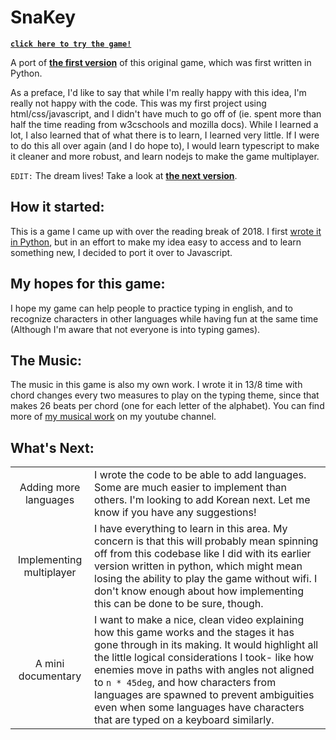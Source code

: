 
# SnaKey

[**`click here to try the game!`**](https://david-fong.github.io/SnaKey-JS)

A port of [**the first version**](https://github.com/david-fong/SnaKey) of this original game, which was first written in Python.

As a preface, I'd like to say that while I'm really happy with this idea, I'm really not happy with the code. This was my first project using html/css/javascript, and I didn't have much to go off of (ie. spent more than half the time reading from w3cschools and mozilla docs). While I learned a lot, I also learned that of what there is to learn, I learned very little. If I were to do this all over again (and I do hope to), I would learn typescript to make it cleaner and more robust, and learn nodejs to make the game multiplayer.

`EDIT:` The dream lives! Take a look at [**the next version**](https://github.com/david-fong/SnaKey-NTS).

## How it started:

This is a game I came up with over the reading break of 2018. I first [wrote it in Python](https://github.com/david-fong/SnaKey), but in an effort to make my idea easy to access and to learn something new, I decided to port it over to Javascript.

## My hopes for this game:

I hope my game can help people to practice typing in english, and to recognize characters in other languages while having fun at the same time (Although I'm aware that not everyone is into typing games).

## The Music:

The music in this game is also my own work. I wrote it in 13/8 time with chord changes every two measures to play on the typing theme, since that makes 26 beats per chord (one for each letter of the alphabet). You can find more of [my musical work](www.youtube.com/channel/UCfI4a-NQdz92Y2f6-mzXF_g) on my youtube channel.

## What's Next:

|         |                  |
|:-------:|------------------|
| Adding more languages | I wrote the code to be able to add languages. Some are much easier to implement than others. I'm looking to add Korean next. Let me know if you have any suggestions! |
| Implementing multiplayer | I have everything to learn in this area. My concern is that this will probably mean spinning off from this codebase like I did with its earlier version written in python, which might mean losing the ability to play the game without wifi. I don't know enough about how implementing this can be done to be sure, though. |
| A mini documentary | I want to make a nice, clean video explaining how this game works and the stages it has gone through in its making. It would highlight all the little logical considerations I took- like how enemies move in paths with angles not aligned to `n * 45deg`, and how characters from languages are spawned to prevent ambiguities even when some languages have characters that are typed on a keyboard similarly. |

